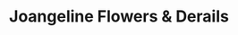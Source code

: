---
title: "Joangeline Flowers & Derails"
url: /santiago-de-veraguas/joangeline-flowers-und-derails/
shop: floristería
---